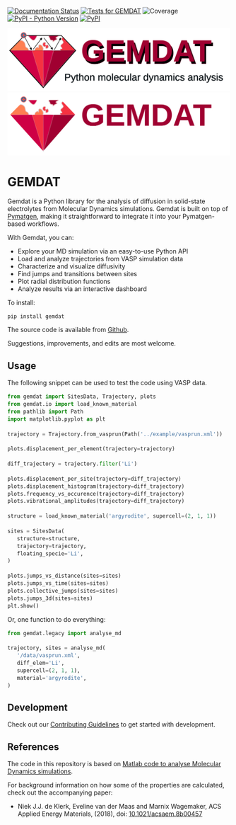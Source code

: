 [![Documentation Status](https://readthedocs.org/projects/gemdat/badge/?version=latest)](https://gemdat.readthedocs.io/en/latest/?badge=latest)
[![Tests for GEMDAT](https://github.com/GEMDAT-repos/GEMDAT/actions/workflows/tests.yaml/badge.svg)](https://github.com/GEMDAT-repos/GEMDAT/actions/workflows/tests.yaml)
![Coverage](https://gist.githubusercontent.com/v1kko/330d6e711de3420b7503d54756dc011c/raw/covbadge.svg)
[![PyPI - Python Version](https://img.shields.io/pypi/pyversions/gemdat)](https://pypi.org/project/gemdat/)
[![PyPI](https://img.shields.io/pypi/v/gemdat.svg?style=flat)](https://pypi.org/project/gemdat/)

![GEMDAT banner](https://raw.githubusercontent.com/GEMDAT-repos/GEMDAT/main/src/gemdat/data/logo_on_white.png#gh-light-mode-only)
![GEMDAT banner](https://raw.githubusercontent.com/GEMDAT-repos/GEMDAT/main/src/gemdat/data/logo_on_black.png#gh-dark-mode-only)

# GEMDAT

Gemdat is a Python library for the analysis of diffusion in solid-state electrolytes from Molecular Dynamics simulations. Gemdat is built on top of [Pymatgen](https://pymatgen.org/), making it straightforward to integrate it into your Pymatgen-based workflows.

With Gemdat, you can:

- Explore your MD simulation via an easy-to-use Python API
- Load and analyze trajectories from VASP simulation data
- Characterize and visualize diffusivity
- Find jumps and transitions between sites
- Plot radial distribution functions
- Analyze results via an interactive dashboard

To install:

```console
pip install gemdat
```

The source code is available from [Github](https://github.com/GEMDAT-repos/GEMDAT).

Suggestions, improvements, and edits are most welcome.

## Usage

The following snippet can be used to test the code using VASP data.

```python
from gemdat import SitesData, Trajectory, plots
from gemdat.io import load_known_material
from pathlib import Path
import matplotlib.pyplot as plt

trajectory = Trajectory.from_vasprun(Path('../example/vasprun.xml'))

plots.displacement_per_element(trajectory=trajectory)

diff_trajectory = trajectory.filter('Li')

plots.displacement_per_site(trajectory=diff_trajectory)
plots.displacement_histogram(trajectory=diff_trajectory)
plots.frequency_vs_occurence(trajectory=diff_trajectory)
plots.vibrational_amplitudes(trajectory=diff_trajectory)

structure = load_known_material('argyrodite', supercell=(2, 1, 1))

sites = SitesData(
   structure=structure,
   trajectory=trajectory,
   floating_specie='Li',
)

plots.jumps_vs_distance(sites=sites)
plots.jumps_vs_time(sites=sites)
plots.collective_jumps(sites=sites)
plots.jumps_3d(sites=sites)
plt.show()
```

Or, one function to do everything:

```python
from gemdat.legacy import analyse_md

trajectory, sites = analyse_md(
   '/data/vasprun.xml',
   diff_elem='Li',
   supercell=(2, 1, 1),
   material='argyrodite',
)
```

## Development

Check out our [Contributing Guidelines](CONTRIBUTING.md#Getting-started-with-development) to get started with development.

## References

The code in this repository is based on [Matlab code to analyse Molecular Dynamics simulations](https://bitbucket.org/niekdeklerk/md-analysis-with-matlab/src/master/).

For background information on how some of the properties are calculated, check out the accompanying paper:

- Niek J.J. de Klerk, Eveline van der Maas and Marnix Wagemaker, ACS Applied Energy Materials, (2018), doi: [10.1021/acsaem.8b00457](https://doi.org/10.1021/acsaem.8b00457)
